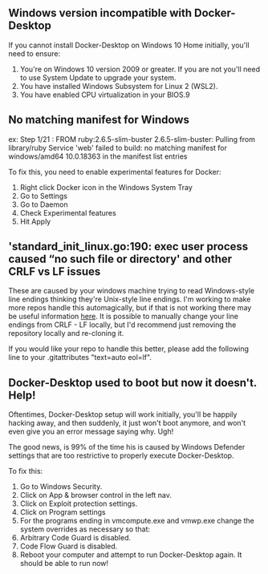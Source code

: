 ## Windows version incompatible with Docker-Desktop
If you cannot install Docker-Desktop on Windows 10 Home initially, you'll need to ensure:
1. You're on Windows 10 version 2009 or greater. If you are not you'll need to use System Update to upgrade your system.
2. You have installed Windows Subsystem for Linux 2 (WSL2). 
3. You have enabled CPU virtualization in your BIOS.9

## No matching manifest for Windows
ex: Step 1/21 : FROM ruby:2.6.5-slim-buster
2.6.5-slim-buster: Pulling from library/ruby
Service 'web' failed to build: no matching manifest for windows/amd64 10.0.18363 in the manifest list entries

To fix this, you need to enable experimental features for Docker:
1. Right click Docker icon in the Windows System Tray
2. Go to Settings
3. Go to Daemon
4. Check Experimental features
5. Hit Apply

## 'standard_init_linux.go:190: exec user process caused “no such file or directory' and other CRLF vs LF issues
These are caused by your windows machine trying to read Windows-style line endings thinking they're Unix-style line endings. I'm working to make more repos handle this automagically, but if that is not working there may be useful information [here](https://docs.github.com/en/free-pro-team@latest/github/using-git/configuring-git-to-handle-line-endings). It is possible to manually change your line endings from CRLF - LF locally, but I'd recommend just removing the repository locally and re-cloning it.

If you would like your repo to handle this better, please add the following line to your .gitattributes "text=auto eol=lf".


## Docker-Desktop used to boot but now it doesn't. Help!
Oftentimes, Docker-Desktop setup will work initially, you'll be happily hacking away, and then suddenly, it just won't boot anymore, and won't even give you an error message saying why. Ugh!

The good news, is 99% of the time his is caused by Windows Defender settings that are too restrictive to properly execute Docker-Desktop.

To fix this:
1. Go to Windows Security.
2. Click on App & browser control in the left nav.
3. Click on Exploit protection settings.
4. Click on Program settings
5. For the programs ending in vmcompute.exe and vmwp.exe change the system overrides as necessary so that:
  1. Arbitrary Code Guard is disabled.
  2. Code Flow Guard is disabled.
6. Reboot your computer and attempt to run Docker-Desktop again. It should be able to run now!